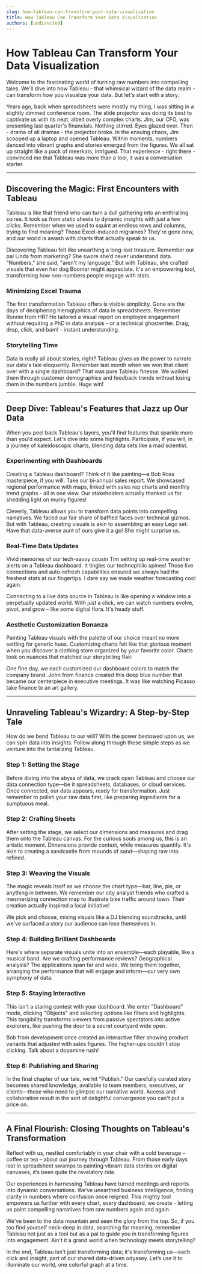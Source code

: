 ```yaml
---
slug: how-tableau-can-transform-your-data-visualization
title: How Tableau Can Transform Your Data Visualization
authors: [undirected]
---
```



# How Tableau Can Transform Your Data Visualization

Welcome to the fascinating world of turning raw numbers into compelling tales. We'll dive into how Tableau - that whimsical wizard of the data realm - can transform how you visualize your data. But let's start with a story. 

Years ago, back when spreadsheets were mostly my thing, I was sitting in a slightly dimmed conference room. The slide projector was doing its best to captivate us with its neat, albeit overly complex charts. Jim, our CFO, was presenting last quarter's financials. Nothing stirred. Eyes glazed over. Then - drama of all dramas - the projector broke. In the ensuing chaos, Jim scooped up a laptop and opened Tableau. Within moments, numbers danced into vibrant graphs and stories emerged from the figures. We all sat up straight like a pack of meerkats, intrigued. That experience - right there - convinced me that Tableau was more than a tool, it was a conversation starter.

---

## Discovering the Magic: First Encounters with Tableau

Tableau is like that friend who can turn a dull gathering into an enthralling soirée. It took us from static sheets to dynamic insights with just a few clicks. Remember when we used to squint at endless rows and columns, trying to find meaning? Those Excel-induced migraines? They're gone now, and our world is awash with charts that actually speak to us.

Discovering Tableau felt like unearthing a long-lost treasure. Remember our pal Linda from marketing? She swore she’d never understand data. "Numbers," she said, "aren't my language." But with Tableau, she crafted visuals that even her dog Boomer might appreciate. It's an empowering tool, transforming how non-numbers people engage with stats.

### Minimizing Excel Trauma

The first transformation Tableau offers is visible simplicity. Gone are the days of deciphering hieroglyphics of data in spreadsheets. Remember Ronnie from HR? He tailored a visual report on employee engagement without requiring a PhD in data analysis - or a technical ghostwriter. Drag, drop, click, and bam! - instant understanding.

### Storytelling Time

Data is really all about stories, right? Tableau gives us the power to narrate our data's tale eloquently. Remember last month when we won that client over with a single dashboard? That was pure Tableau finesse. We walked them through customer demographics and feedback trends without losing them in the numbers jumble. Huge win!

---

## Deep Dive: Tableau's Features that Jazz up Our Data

When you peel back Tableau's layers, you'll find features that sparkle more than you'd expect. Let's dive into some highlights. Participate, if you will, in a journey of kaleidoscopic charts, blending data sets like a mad scientist.

### Experimenting with Dashboards

Creating a Tableau dashboard? Think of it like painting—a Bob Ross masterpiece, if you will. Take our bi-annual sales report. We showcased regional performance with maps, linked with sales rep charts and monthly trend graphs - all in one view. Our stakeholders actually thanked us for shedding light on murky figures!

Cleverly, Tableau allows you to transform data points into compelling narratives. We faced our fair share of baffled faces over technical gizmos. But with Tableau, creating visuals is akin to assembling an easy Lego set. Have that data-averse aunt of ours give it a go! She might surprise us.

### Real-Time Data Updates

Vivid memories of our tech-savvy cousin Tim setting up real-time weather alerts on a Tableau dashboard. It tingles our technophilic spines! Those live connections and auto-refresh capabilities ensured we always had the freshest stats at our fingertips. I dare say we made weather forecasting cool again.

Connecting to a live data source in Tableau is like opening a window into a perpetually updated world. With just a click, we can watch numbers evolve, pivot, and grow – like some digital flora. It's heady stuff.

### Aesthetic Customization Bonanza

Painting Tableau visuals with the palette of our choice meant no more settling for generic hues. Customizing charts felt like that glorious moment when you discover a clothing store organized by your favorite color. Charts took on nuances that matched our storytelling flair.

One fine day, we each customized our dashboard colors to match the company brand. John from finance created this deep blue number that became our centerpiece in executive meetings. It was like watching Picasso take finance to an art gallery.

---

## Unraveling Tableau's Wizardry: A Step-by-Step Tale

How do we bend Tableau to our will? With the power bestowed upon us, we can spin data into insights. Follow along through these simple steps as we venture into the tantalizing Tableau.

### Step 1: Setting the Stage

Before diving into the abyss of data, we crack open Tableau and choose our data connection type—be it spreadsheets, databases, or cloud services. Once connected, our data appears, ready for transformation. Just remember to polish your raw data first, like preparing ingredients for a sumptuous meal.

### Step 2: Crafting Sheets

After setting the stage, we select our dimensions and measures and drag them onto the Tableau canvas. For the curious souls among us, this is an artistic moment. Dimensions provide context, while measures quantify. It's akin to creating a sandcastle from mounds of sand—shaping raw into refined.

### Step 3: Weaving the Visuals

The magic reveals itself as we choose the chart type—bar, line, pie, or anything in between. We remember our city analyst friends who crafted a mesmerizing connection map to illustrate bike traffic around town. Their creation actually inspired a local initiative! 

We pick and choose, mixing visuals like a DJ blending soundtracks, until we've surfaced a story our audience can lose themselves in.

### Step 4: Building Brilliant Dashboards

Here's where separate visuals unite into an ensemble—each playable, like a musical band. Are we crafting performance reviews? Geographical analysis? The applications span far and wide. We bring them together, arranging the performance that will engage and inform—our very own symphony of data.

### Step 5: Staying Interactive

This isn't a staring contest with your dashboard. We enter "Dashboard" mode, clicking "Objects" and selecting options like filters and highlights. This tangibility transforms viewers from passive spectators into active explorers, like pushing the door to a secret courtyard wide open.

Bob from development once created an interactive filter showing product variants that adjusted with sales figures. The higher-ups couldn't stop clicking. Talk about a dopamine rush!

### Step 6: Publishing and Sharing

In the final chapter of our tale, we hit "Publish." Our carefully curated story becomes shared knowledge, available to team members, executives, or clients—those who need to glimpse our narrative world. Access and collaboration result in the sort of delightful convergence you can't put a price on.

---

## A Final Flourish: Closing Thoughts on Tableau's Transformation

Reflect with us, nestled comfortably in your chair with a cold beverage – coffee or tea – about our journey through Tableau. From those early days lost in spreadsheet swamps to painting vibrant data stories on digital canvases, it’s been quite the revelatory ride. 

Our experiences in harnessing Tableau have turned meetings and reports into dynamic conversations. We’ve unearthed business intelligence, finding clarity in numbers where confusion once reigned. This mighty tool empowers us further with every chart, every dashboard, we create - letting us paint compelling narratives from raw numbers again and again.

We've been to the data mountain and seen the glory from the top. So, if you too find yourself neck-deep in data, searching for meaning, remember Tableau not just as a tool but as a pal to guide you in transforming figures into engagement. Ain't it a grand world when technology meets storytelling?

In the end, Tableau isn't just transforming data; it's transforming us—each click and insight, part of our shared data-driven odyssey. Let’s use it to illuminate our world, one colorful graph at a time.